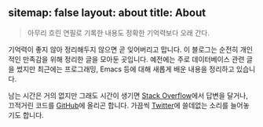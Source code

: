 sitemap: false
layout: about
title: About
---
<blockquote class="blockquote-reverse">아무리 흐린 연필로 기록한 내용도
정확한 기억력보다 오래 간다.</blockquote>

기억력이 좋지 않아 정리해두지 않으면 곧 잊어버리고 맙니다. 이 블로그는 순전히 개인적인 만족감을 위해 정리한 글을 모아둔 곳입니다. 예전에는 주로 데이터베이스 관련 글을 썼지만 최근에는 프로그래밍, Emacs 등에 대해 새롭게 배운 내용을 정리하고 있습니다.

남는 시간은 거의 없지만 그래도 시간이 생기면 [Stack Overflow](https://stackoverflow.com/users/1513384/ntalbs)에서 답변을 달거나, 끄적거린 코드를 [GitHub](https://github.com/ntalbs)에 올리곤 합니다. 가끔씩 [Twitter](https://twitter.com/ntalbs)에 쓸데없는 소리를 늘어놓기도 합니다.
